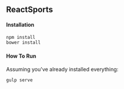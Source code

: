 ## ReactSports

#### Installation

```bash
npm install
bower install
```

#### How To Run

Assuming you've already installed everything:
```bash
gulp serve
```
